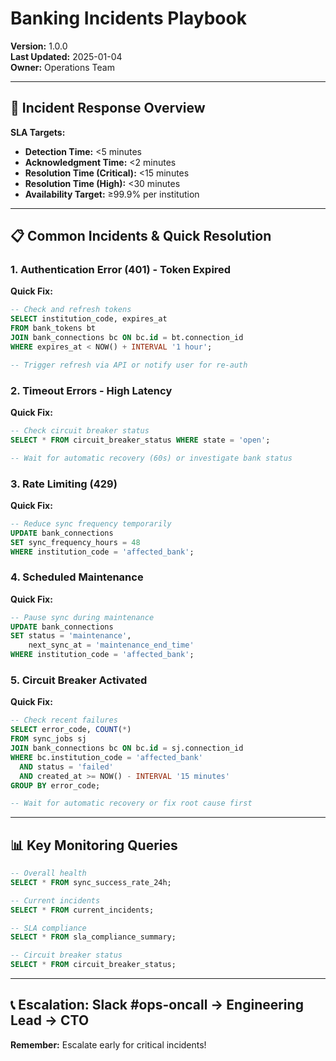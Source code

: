 # Banking Incidents Playbook

**Version:** 1.0.0  
**Last Updated:** 2025-01-04  
**Owner:** Operations Team

---

## 🚨 Incident Response Overview

**SLA Targets:**
- **Detection Time:** <5 minutes
- **Acknowledgment Time:** <2 minutes
- **Resolution Time (Critical):** <15 minutes
- **Resolution Time (High):** <30 minutes
- **Availability Target:** ≥99.9% per institution

---

## 📋 Common Incidents & Quick Resolution

### 1. Authentication Error (401) - Token Expired

**Quick Fix:**
```sql
-- Check and refresh tokens
SELECT institution_code, expires_at 
FROM bank_tokens bt
JOIN bank_connections bc ON bc.id = bt.connection_id
WHERE expires_at < NOW() + INTERVAL '1 hour';

-- Trigger refresh via API or notify user for re-auth
```

### 2. Timeout Errors - High Latency

**Quick Fix:**
```sql
-- Check circuit breaker status
SELECT * FROM circuit_breaker_status WHERE state = 'open';

-- Wait for automatic recovery (60s) or investigate bank status
```

### 3. Rate Limiting (429)

**Quick Fix:**
```sql
-- Reduce sync frequency temporarily
UPDATE bank_connections
SET sync_frequency_hours = 48
WHERE institution_code = 'affected_bank';
```

### 4. Scheduled Maintenance

**Quick Fix:**
```sql
-- Pause sync during maintenance
UPDATE bank_connections
SET status = 'maintenance',
    next_sync_at = 'maintenance_end_time'
WHERE institution_code = 'affected_bank';
```

### 5. Circuit Breaker Activated

**Quick Fix:**
```sql
-- Check recent failures
SELECT error_code, COUNT(*) 
FROM sync_jobs sj
JOIN bank_connections bc ON bc.id = sj.connection_id
WHERE bc.institution_code = 'affected_bank'
  AND status = 'failed'
  AND created_at >= NOW() - INTERVAL '15 minutes'
GROUP BY error_code;

-- Wait for automatic recovery or fix root cause first
```

---

## 📊 Key Monitoring Queries

```sql
-- Overall health
SELECT * FROM sync_success_rate_24h;

-- Current incidents
SELECT * FROM current_incidents;

-- SLA compliance
SELECT * FROM sla_compliance_summary;

-- Circuit breaker status
SELECT * FROM circuit_breaker_status;
```

---

## 📞 Escalation: Slack #ops-oncall → Engineering Lead → CTO

**Remember:** Escalate early for critical incidents!
